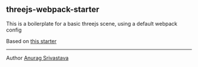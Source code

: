 ## threejs-webpack-starter
This is a boilerplate for a basic threejs scene, using a default webpack config

Based on [this starter](https://github.com/lifenautjoe/webpack-starter-basic)
___
Author [Anurag Srivastava](http://www.envisagecyberart.in)